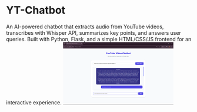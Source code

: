 # YT-Chatbot
An AI-powered chatbot that extracts audio from YouTube videos, transcribes with Whisper API, summarizes key points, and answers user queries. Built with Python, Flask, and a simple HTML/CSS/JS frontend for an interactive experience.
<img src="Screenshots/Screenshot (80).png" alt="Alt text" width="300" />

